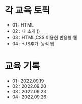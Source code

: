 # 각 교육 토픽
  + 01 : HTML
  + 02 : 내 소개 ()
  + 03 : HTML,CSS 이용한 반응형 웹
  + 04 : +JS추가. 동적 웹

# 교육 기록
  + 01 : 2022.09.19
  + 02 : 2022.09.20
  + 03 : 2022.09.23
  + 04 : 2022.09.26
